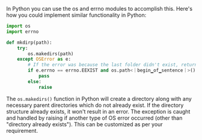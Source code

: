 In Python you can use the os and errno modules to accomplish this. Here's how you could implement similar functionality in Python:

```python
import os
import errno

def mkdirp(path):
    try:
        os.makedirs(path)
    except OSError as e:
        # If the error was because the last folder didn't exist, return. 
        if e.errno == errno.EEXIST and os.path<｜begin▁of▁sentence｜>():
            pass
        else:
            raise
```
The `os.makedirs()` function in Python will create a directory along with any necessary parent directories which do not already exist. If the directory structure already exists, it won't result in an error. The exception is caught and handled by raising if another type of OS error occurred (other than "directory already exists"). This can be customized as per your requirement.

